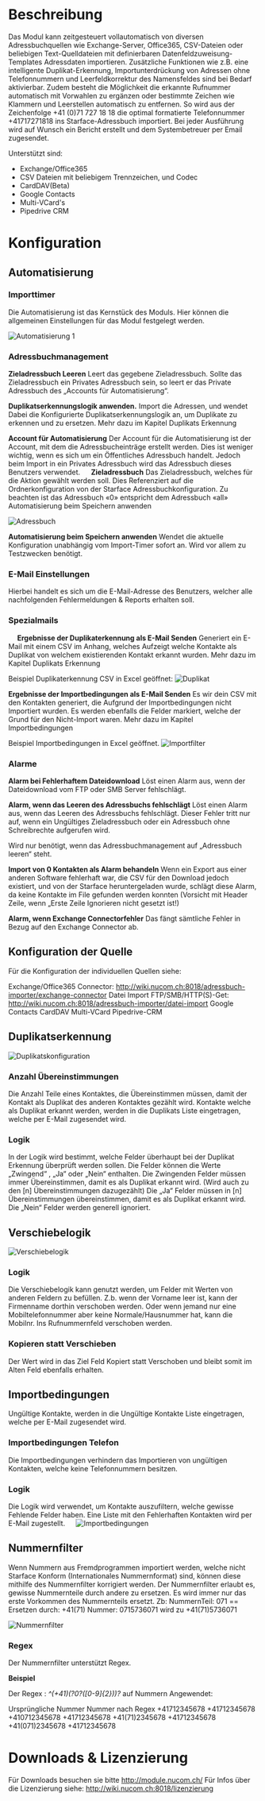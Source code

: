 <!-- TITLE: Adressbuch Importer -->
# Beschreibung
Das Modul kann zeitgesteuert vollautomatisch von diversen Adressbuchquellen wie Exchange-Server, Office365, CSV-Dateien oder beliebigen Text-Quelldateien mit definierbaren Datenfeldzuweisung-Templates Adressdaten importieren. Zusätzliche Funktionen wie z.B. eine intelligente Duplikat-Erkennung, Importunterdrückung von Adressen ohne Telefonnummern und Leerfeldkorrektur des Namensfeldes sind bei Bedarf aktivierbar. Zudem besteht die Möglichkeit die erkannte Rufnummer automatisch mit Vorwahlen zu ergänzen oder bestimmte Zeichen wie Klammern und Leerstellen automatisch zu entfernen. So wird aus der Zeichenfolge +41 (0)71 727 18 18 die optimal formatierte Telefonnummer +41717271818 ins Starface-Adressbuch importiert. 
Bei jeder Ausführung wird auf Wunsch ein Bericht erstellt und dem Systembetreuer per Email zugesendet.

Unterstützt sind:

* Exchange/Office365
* CSV Dateien mit beliebigem Trennzeichen, und Codec
* CardDAV(Beta)
* Google Contacts
* Multi-VCard's
* Pipedrive CRM
# Konfiguration
## Automatisierung
### Importtimer

Die Automatisierung ist das Kernstück des Moduls. Hier können die allgemeinen Einstellungen für das Modul festgelegt werden.

![Automatisierung 1](/uploads/adressbuch-importer/automatisierung-1.png "Automatisierung 1")

### Adressbuchmanagement

**Zieladressbuch Leeren**
Leert das gegebene Zieladressbuch. Sollte das Zieladressbuch ein Privates Adressbuch sein, so leert er das Private Adressbuch des „Accounts für Automatisierung“.

**Duplikatserkennungslogik anwenden.**
Import die Adressen, und wendet Dabei die Konfigurierte Duplikatserkennungslogik an, um Duplikate zu erkennen und zu ersetzen.
Mehr dazu im Kapitel Duplikats Erkennung

**Account für Automatisierung**
Der Account für die Automatisierung ist der Account, mit dem die Adressbucheinträge erstellt werden. 
Dies ist weniger wichtig, wenn es sich um ein Öffentliches Adressbuch handelt. 
Jedoch beim Import in ein Privates Adressbuch wird das Adressbuch dieses Benutzers verwendet.
 
**Zieladressbuch**
Das Zieladressbuch, welches für die Aktion gewählt werden soll. Dies Referenziert auf die Ordnerkonfiguration von der Starface Adressbuchkonfiguration. 
Zu beachten ist das Adressbuch «0» entspricht dem Adressbuch «all» 
Automatisierung beim Speichern anwenden

![Adressbuch](/uploads/adressbuch-importer/adressbuch.png "Adressbuch")

**Automatisierung beim Speichern anwenden**
Wendet die aktuelle Konfiguration unabhängig vom Import-Timer sofort an. 
Wird vor allem zu Testzwecken benötigt.

### E-Mail Einstellungen
 
Hierbei handelt es sich um die E-Mail-Adresse des Benutzers, welcher alle nachfolgenden Fehlermeldungen & Reports erhalten soll.

### Spezialmails
 
**Ergebnisse der Duplikaterkennung als E-Mail Senden**
Generiert ein E-Mail mit einem CSV im Anhang, welches Aufzeigt welche Kontakte als Duplikat von welchem existierenden Kontakt erkannt wurden.
Mehr dazu im Kapitel Duplikats Erkennung

Beispiel Duplikaterkennung CSV in Excel geöffnet:
![Duplikat](/uploads/adressbuch-importer/duplikat.png "Duplikat")

**Ergebnisse der Importbedingungen als E-Mail Senden**
Es wir dein CSV mit den Kontakten generiert, die Aufgrund der Importbedingungen nicht Importiert wurden. Es werden ebenfalls die Felder markiert, welche der Grund für den Nicht-Import waren.
Mehr dazu im Kapitel Importbedingungen

Beispiel Importbedingungen in Excel geöffnet.
 ![Importfilter](/uploads/adressbuch-importer/importfilter.png "Importfilter")
 
### Alarme
**Alarm bei Fehlerhaftem Dateidownload**
Löst einen Alarm aus, wenn der Dateidownload vom FTP oder SMB Server fehlschlägt.

**Alarm, wenn das Leeren des Adressbuchs fehlschlägt**
Löst einen Alarm aus, wenn das Leeren des Adressbuchs fehlschlägt. Dieser Fehler tritt nur auf, wenn ein Ungültiges Zieladressbuch oder ein Adressbuch ohne Schreibrechte aufgerufen wird.

Wird nur benötigt, wenn das Adressbuchmanagement auf „Adressbuch leeren“ steht. 

**Import von 0 Kontakten als Alarm behandeln**
Wenn ein Export aus einer anderen Software fehlerhaft war, die CSV für den Download jedoch existiert, und von der Starface heruntergeladen wurde, schlägt diese Alarm, da keine Kontakte im File gefunden werden konnten 
(Vorsicht mit Header Zeile, wenn „Erste Zeile Ignorieren nicht gesetzt ist!)

**Alarm, wenn Exchange Connectorfehler**
Das fängt sämtliche Fehler in Bezug auf den Exchange Connector ab.

## Konfiguration der Quelle

Für die Konfiguration der individuellen Quellen siehe:

Exchange/Office365 Connector: http://wiki.nucom.ch:8018/adressbuch-importer/exchange-connector
Datei Import FTP/SMB/HTTP(S)-Get: http://wiki.nucom.ch:8018/adressbuch-importer/datei-import
Google Contacts
CardDAV
Multi-VCard
Pipedrive-CRM

## Duplikatserkennung

![Duplikatskonfiguration](/uploads/adressbuch-importer/duplikatskonfiguration.png "Duplikatskonfiguration")

### Anzahl Übereinstimmungen
Die Anzahl Teile eines Kontaktes, die Übereinstimmen müssen, damit der Kontakt als Duplikat des anderen Kontaktes gezählt wird.
Kontakte welche als Duplikat erkannt werden, werden in die Duplikats Liste eingetragen, welche per E-Mail zugesendet wird.

### Logik
In der Logik wird bestimmt, welche Felder überhaupt bei der Duplikat Erkennung überprüft werden sollen.
Die Felder können die Werte „Zwingend“ , „Ja“ oder „Nein“ enthalten.
Die Zwingenden Felder müssen immer Übereinstimmen, damit es als Duplikat erkannt wird. (Wird auch zu den [n] Übereinstimmungen dazugezählt)
Die „Ja“ Felder müssen in [n] Übereinstimmungen übereinstimmen, damit es als Duplikat erkannt wird.
Die „Nein“ Felder werden generell ignoriert.

## Verschiebelogik
![Verschiebelogik](/uploads/adressbuch-importer/verschiebelogik.png "Verschiebelogik")

### Logik
Die Verschiebelogik kann genutzt werden, um Felder mit Werten von anderen Feldern zu befüllen.
Z.b. wenn der Vorname leer ist, kann der Firmenname dorthin verschoben werden.
Oder wenn jemand nur eine Mobiltelefonnummer aber keine Normale/Hausnummer hat, kann die Mobilnr. Ins Rufnummernfeld verschoben werden.

### Kopieren statt Verschieben
Der Wert wird in das Ziel Feld Kopiert statt Verschoben und bleibt somit im Alten Feld ebenfalls erhalten.

## Importbedingungen
Ungültige Kontakte, werden in die Ungültige Kontakte Liste eingetragen, welche per E-Mail zugesendet wird.

### Importbedingungen Telefon
Die Importbedingungen verhindern das Importieren von ungültigen Kontakten, welche  keine Telefonnummern besitzen.
 
### Logik
Die Logik wird verwendet, um Kontakte auszufiltern, welche gewisse Fehlende Felder haben.
Eine Liste mit den Fehlerhaften Kontakten wird per E-Mail zugestellt.
 
![Importbedingungen](/uploads/adressbuch-importer/importbedingungen.png "Importbedingungen")

## Nummernfilter
Wenn Nummern aus Fremdprogrammen importiert werden, welche nicht Starface Konform (Internationales Nummernformat) sind, können diese mithilfe des Nummernfilter korrigiert werden.
Der Nummernfilter erlaubt es, gewisse Nummernteile durch andere zu ersetzen.
Es wird immer nur das erste Vorkommen des Nummernteils ersetzt.
Zb: NummernTeil: 071 == Ersetzen durch: +41(71)
Nummer: 0715736071 wird zu +41(71)5736071

![Nummernfilter](/uploads/adressbuch-importer/nummernfilter.png "Nummernfilter")

### Regex
Der Nummernfilter unterstützt Regex.

**Beispiel**

Der Regex : *^(\+41)\(?0?([0-9]{2})\)?* auf Nummern Angewendet:

Ursprüngliche Nummer	                    Nummer nach Regex
+41712345678	                                  +41712345678
+410712345678		              	               +41712345678
+41(71)2345678		              	              +41712345678
+41(071)2345678		                 	           +41712345678
# Downloads & Lizenzierung
Für Downloads besuchen sie bitte http://module.nucom.ch/
Für Infos über die Lizenzierung siehe: http://wiki.nucom.ch:8018/lizenzierung
